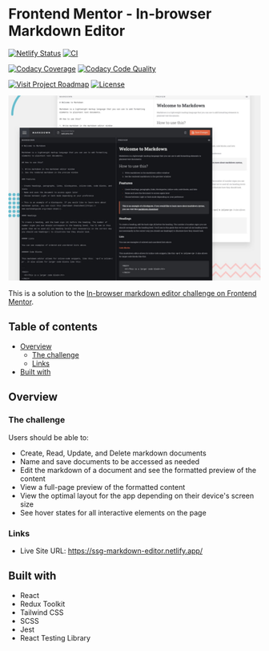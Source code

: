 # Frontend Mentor - In-browser Markdown Editor

[![Netlify Status](https://api.netlify.com/api/v1/badges/deb20313-15ec-470f-83b6-31e57f7f50cd/deploy-status)](https://app.netlify.com/sites/ssg-markdown-editor/deploys)
[![CI](https://img.shields.io/github/actions/workflow/status/sumanjitsg/markdown-editor/ci-pr.yml?style=flat&logo=github&label=CI)](https://github.com/sumanjitsg/markdown-editor/actions/workflows/ci-pr.yml)

[![Codacy Coverage](https://app.codacy.com/project/badge/Coverage/122e56c20f2b473bb7e32b65e1dbe129)](https://app.codacy.com/gh/sumanjitsg/markdown-editor/dashboard?utm_source=gh&utm_medium=referral&utm_content=&utm_campaign=Badge_coverage)
[![Codacy Code Quality](https://app.codacy.com/project/badge/Grade/122e56c20f2b473bb7e32b65e1dbe129)](https://app.codacy.com/gh/sumanjitsg/markdown-editor/dashboard?utm_source=gh&utm_medium=referral&utm_content=&utm_campaign=Badge_grade)

[![Visit Project Roadmap](https://img.shields.io/badge/Project%20Roadmap-blue?style=flat&label=Visit&color=4285F4)](https://github.com/users/sumanjitsg/projects/1)
[![License](https://img.shields.io/github/license/sumanjitsg/markdown-editor?color=ED8B00&style=flat&label=License)](https://github.com/sumanjitsg/markdown-editor/blob/main/LICENSE)

![Design preview for the In-browser markdown editor coding challenge](./design/preview.jpg)

This is a solution to the [In-browser markdown editor challenge on Frontend Mentor](https://www.frontendmentor.io/challenges/inbrowser-markdown-editor-r16TrrQX9).

## Table of contents

-   [Overview](#overview)
    -   [The challenge](#the-challenge)
    -   [Links](#links)
-   [Built with](#built-with)

## Overview

### The challenge

Users should be able to:

-   Create, Read, Update, and Delete markdown documents
-   Name and save documents to be accessed as needed
-   Edit the markdown of a document and see the formatted preview of the content
-   View a full-page preview of the formatted content
-   View the optimal layout for the app depending on their device's screen size
-   See hover states for all interactive elements on the page

### Links

-   Live Site URL: https://ssg-markdown-editor.netlify.app/

## Built with

-   React
-   Redux Toolkit
-   Tailwind CSS
-   SCSS
-   Jest
-   React Testing Library
